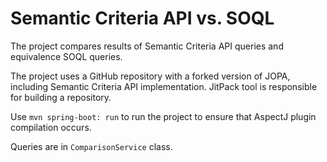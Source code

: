 # Semantic Criteria API vs. SOQL
The project compares results of Semantic Criteria API queries and equivalence SOQL queries.

The project uses a GitHub repository with a forked version of JOPA, including Semantic Criteria API implementation.
JitPack tool is responsible for building a repository.
 
Use `mvn spring-boot: run` to run the project to ensure that AspectJ plugin compilation occurs.

Queries are in `ComparisonService` class.